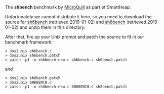 The __shbench__ benchmark by [MicroQuill](http://www.microquill.com) as part of SmartHeap.

Unfortunately we cannot distribute it here, so you need to download the source
for [sh6bench](http://www.microquill.com/smartheap/shbench/bench.zip) (retrieved 2019-01-02)
and  [sh8bench](http://www.microquill.com/smartheap/SH8BENCH.zip) (retrieved 2019-01-02)
and unzip them in this directory.

After that, fire up your Unix prompt and patch the source to fit in our benchmark
framework:
```
> dos2unix sh6bench.c
> dos2unix sh6bench.patch
> patch -p1 -o sh6bench-new.c sh6bench.c sh6bench.patch
```
and
```
> dos2unix sh8bench.patch
> dos2unix SH8BENCH.C
> patch -p1 -o sh8bench-new.c SH8BENCH.C sh8bench.patch
```
